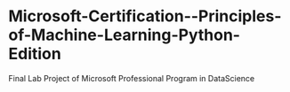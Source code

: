 # Microsoft-Certification--Principles-of-Machine-Learning-Python-Edition
Final Lab Project of Microsoft Professional Program in DataScience
